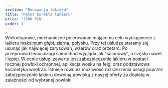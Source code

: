 ```yaml
---
section: "Renowacja lakieru"
title: "Pełna korekta lakieru"
price: "1300 PLN"
order: 3
---
```


Wieloetapowe, mechaniczne polerowanie mające na celu wyciągniecie z lakieru maksimum głębi, ziarna, połysku. Przy tej usłudze staramy się usunąć jak najwięcej zarysowań, wżerów oraz przetarć. Po przeprowadzeniu usługi samochód wygląda jak "salonowy", a często nawet i lepiej. W cenie usługi zawarte jest zabezpieczenie lakieru w postaci rocznej powłoki ochronnej, aplikacja wosku na felgi oraz podstawowa kosmetyka wnętrza. Istnieje również możliwość rozszerzenia usługi poprzez zabezpieczenie lakieru dowolną powłoką z naszej oferty za dopłatą w zależności od wybranej powłoki.